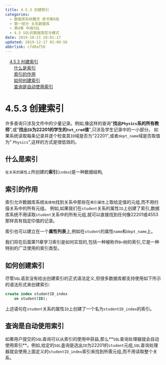 ```yaml
---
title: 4.5.3 创建索引
categories: 
  - 数据库系统概念 原书第6版
  - 第一部分 关系数据库
  - 第4章 中级SQL
  - 4.5 SQL的数据类型与模式
date: 2019-10-21 20:01:17
updated: 2019-12-17 02:00:56
abbrlink: cfd0af58
---
```

<div id='my_toc'><a href="/ReadingNotes/cfd0af58/#4-5-3-创建索引" class="header_1">4.5.3 创建索引</a>&nbsp;<br><a href="/ReadingNotes/cfd0af58/#什么是索引" class="header_2">什么是索引</a>&nbsp;<br><a href="/ReadingNotes/cfd0af58/#索引的作用" class="header_2">索引的作用</a>&nbsp;<br><a href="/ReadingNotes/cfd0af58/#如何创建索引" class="header_2">如何创建索引</a>&nbsp;<br><a href="/ReadingNotes/cfd0af58/#查询是自动使用索引" class="header_2">查询是自动使用索引</a>&nbsp;<br></div>
<style>.header_1{margin-left: 1em;}.header_2{margin-left: 2em;}.header_3{margin-left: 3em;}.header_4{margin-left: 4em;}.header_5{margin-left: 5em;}.header_6{margin-left: 6em;}</style>
<!--more-->
<script>if (navigator.platform.search('arm')==-1){document.getElementById('my_toc').style.display = 'none';}var e,p = document.getElementsByTagName('p');while (p.length>0) {e = p[0];e.parentElement.removeChild(e);}</script>

<!--end-->
<!--SSTStart-->
# 4.5.3 创建索引 #
许多查询只涉及文件中的少量记录。例如,像这样的查询"**找出`Physics`系的所有教师**",或"**找出`ID`为22201的学生的`tot_cred`值**",只涉及学生记录中的一小部分。
如果系统读取每条记录并逐个检查其`ID`域是否为"22201",或者`dept_name`域是否取值为" `Physics`",这样的方式是很低效的。
## 什么是索引 ##
`在关系的属性上`所创建的**索引**(`index`)是一种数据结构,
## 索引的作用 ##
索引允许数据库系统`高效地`找到关系中那些在`索引属性`上取给定值的元组,而不用扫描关系中的所有元组。
例如,如果我们在`student`关系的属性`ID`上创建了索引,数据库系统不用读取`student`关系中的所有元组,就可以直接找到任何像22201或4553那样具有指定ID值的记录。

索引也可以建立在一个**属性列表**上,例如在`student`的属性`name`和`dept_name`上。

我们将在后面第11章学习索引是如何实现的,包括一种被称作`B+`树的索引,它是一种特别的广泛使用的索引类型。

## 如何创建索引 ##
尽管`SQL`语言没有给出创建索引的正式语法定义,但很多数据库都支持使用如下所示的语法形式来创建索引:
```sql
create index studentID_index
    on student(ID);
```
上述语句在`student`关系的属性`ID`上创建了一个名为`studentID_index`的索引。
## 查询是自动使用索引 ##
如果用户提交的`SQL`查询可以从索引的使用中获益,那么**`SQL`查询处理器就会自动使用索引**。例如,给定的`SQL`査询是选出`ID`为22201的`student`元组,`SQL`查询处理器就会使用上面定义的`studentID_index`索引来找到所需元组,而不用读取整个关系。
<!--SSTStop-->

